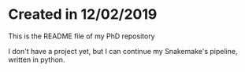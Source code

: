 # Created in 12/02/2019
This is the README file of my PhD repository

I don't have a project yet, but I can continue my Snakemake's pipeline, written in python.
